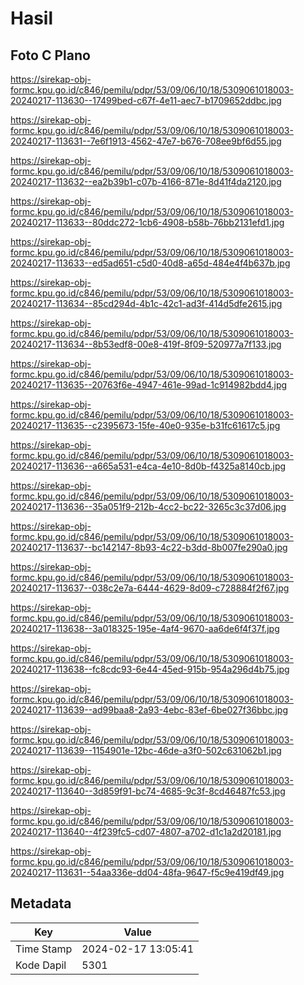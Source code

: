 # Hasil

## Foto C Plano

https://sirekap-obj-formc.kpu.go.id/c846/pemilu/pdpr/53/09/06/10/18/5309061018003-20240217-113630--17499bed-c67f-4e11-aec7-b1709652ddbc.jpg

https://sirekap-obj-formc.kpu.go.id/c846/pemilu/pdpr/53/09/06/10/18/5309061018003-20240217-113631--7e6f1913-4562-47e7-b676-708ee9bf6d55.jpg

https://sirekap-obj-formc.kpu.go.id/c846/pemilu/pdpr/53/09/06/10/18/5309061018003-20240217-113632--ea2b39b1-c07b-4166-871e-8d41f4da2120.jpg

https://sirekap-obj-formc.kpu.go.id/c846/pemilu/pdpr/53/09/06/10/18/5309061018003-20240217-113633--80ddc272-1cb6-4908-b58b-76bb2131efd1.jpg

https://sirekap-obj-formc.kpu.go.id/c846/pemilu/pdpr/53/09/06/10/18/5309061018003-20240217-113633--ed5ad651-c5d0-40d8-a65d-484e4f4b637b.jpg

https://sirekap-obj-formc.kpu.go.id/c846/pemilu/pdpr/53/09/06/10/18/5309061018003-20240217-113634--85cd294d-4b1c-42c1-ad3f-414d5dfe2615.jpg

https://sirekap-obj-formc.kpu.go.id/c846/pemilu/pdpr/53/09/06/10/18/5309061018003-20240217-113634--8b53edf8-00e8-419f-8f09-520977a7f133.jpg

https://sirekap-obj-formc.kpu.go.id/c846/pemilu/pdpr/53/09/06/10/18/5309061018003-20240217-113635--20763f6e-4947-461e-99ad-1c914982bdd4.jpg

https://sirekap-obj-formc.kpu.go.id/c846/pemilu/pdpr/53/09/06/10/18/5309061018003-20240217-113635--c2395673-15fe-40e0-935e-b31fc61617c5.jpg

https://sirekap-obj-formc.kpu.go.id/c846/pemilu/pdpr/53/09/06/10/18/5309061018003-20240217-113636--a665a531-e4ca-4e10-8d0b-f4325a8140cb.jpg

https://sirekap-obj-formc.kpu.go.id/c846/pemilu/pdpr/53/09/06/10/18/5309061018003-20240217-113636--35a051f9-212b-4cc2-bc22-3265c3c37d06.jpg

https://sirekap-obj-formc.kpu.go.id/c846/pemilu/pdpr/53/09/06/10/18/5309061018003-20240217-113637--bc142147-8b93-4c22-b3dd-8b007fe290a0.jpg

https://sirekap-obj-formc.kpu.go.id/c846/pemilu/pdpr/53/09/06/10/18/5309061018003-20240217-113637--038c2e7a-6444-4629-8d09-c728884f2f67.jpg

https://sirekap-obj-formc.kpu.go.id/c846/pemilu/pdpr/53/09/06/10/18/5309061018003-20240217-113638--3a018325-195e-4af4-9670-aa6de6f4f37f.jpg

https://sirekap-obj-formc.kpu.go.id/c846/pemilu/pdpr/53/09/06/10/18/5309061018003-20240217-113638--fc8cdc93-6e44-45ed-915b-954a296d4b75.jpg

https://sirekap-obj-formc.kpu.go.id/c846/pemilu/pdpr/53/09/06/10/18/5309061018003-20240217-113639--ad99baa8-2a93-4ebc-83ef-6be027f36bbc.jpg

https://sirekap-obj-formc.kpu.go.id/c846/pemilu/pdpr/53/09/06/10/18/5309061018003-20240217-113639--1154901e-12bc-46de-a3f0-502c631062b1.jpg

https://sirekap-obj-formc.kpu.go.id/c846/pemilu/pdpr/53/09/06/10/18/5309061018003-20240217-113640--3d859f91-bc74-4685-9c3f-8cd46487fc53.jpg

https://sirekap-obj-formc.kpu.go.id/c846/pemilu/pdpr/53/09/06/10/18/5309061018003-20240217-113640--4f239fc5-cd07-4807-a702-d1c1a2d20181.jpg

https://sirekap-obj-formc.kpu.go.id/c846/pemilu/pdpr/53/09/06/10/18/5309061018003-20240217-113631--54aa336e-dd04-48fa-9647-f5c9e419df49.jpg


## Metadata

| Key        | Value               |
| ---------- | ------------------- |
| Time Stamp | 2024-02-17 13:05:41 |
| Kode Dapil | 5301                |



